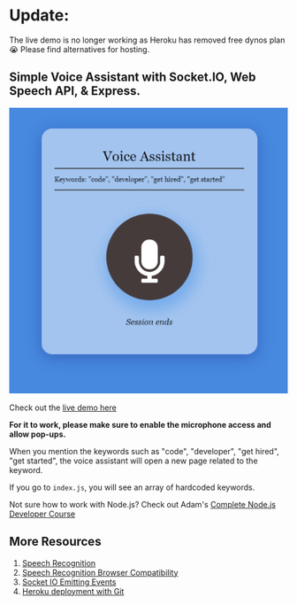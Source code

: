 # Update: 
The live demo is no longer working as Heroku has removed free dynos plan 😭 
Please find alternatives for hosting.



## Simple Voice Assistant with Socket.IO, Web Speech API, & Express.

![Demo App](/demo.png)

Check out the [live demo here](https://cool-voice.herokuapp.com/)

**For it to work, please make sure to enable the microphone access and allow pop-ups.**

When you mention the keywords such as "code", "developer", "get hired", "get started", the voice assistant will open a new page related to the keyword.

If you go to `index.js`, you will see an array of hardcoded keywords.

Not sure how to work with Node.js? Check out Adam's [Complete Node.js Developer Course](https://zerotomastery.io/courses/learn-node-js/)

## More Resources

1. [Speech Recognition](https://developer.mozilla.org/en-US/docs/Web/API/SpeechRecognition)
2. [Speech Recognition Browser Compatibility](https://developer.mozilla.org/en-US/docs/Web/API/SpeechRecognition#browser_compatibility)
3. [Socket IO Emitting Events](https://socket.io/docs/v4/emitting-events/)
4. [Heroku deployment with Git](https://devcenter.heroku.com/articles/git)
